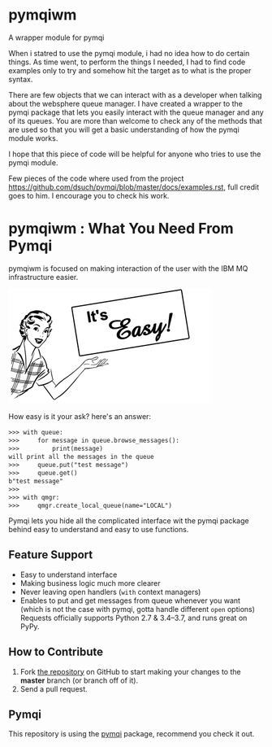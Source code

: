 # pymqiwm
A wrapper module for pymqi

When i statred to use the pymqi module, i had no idea how to do certain things.
As time went, to perform the things I needed, I had to find code examples only to try and somehow hit the target as to
what is the proper syntax.

There are few objects that we can interact with as a developer when talking about the websphere queue manager.
I have created a wrapper to the pymqi package that lets you easily interact with the queue manager and any of its queues.
You are more than welcome to check any of the methods that are used so that you will get a basic understanding of how the
pymqi module works.

I hope that this piece of code will be helpful for anyone who tries to use the pymqi module.


Few pieces of the code where used from the project https://github.com/dsuch/pymqi/blob/master/docs/examples.rst, full credit goes to him.
I encourage you to check his work.

pymqiwm : What You Need From Pymqi
==========================

pymqiwm is focused on making interaction of the user with the IBM MQ 
infrastructure easier.

![image](easy.jpg)

How easy is it your ask? here's an answer:

``` {.sourceCode .python}
>>> with queue:
>>>     for message in queue.browse_messages():
>>>         print(message)
will print all the messages in the queue
>>>     queue.put("test message")
>>>     queue.get()
b"test message"
>>>     
>>> with qmgr:
>>>     qmgr.create_local_queue(name="LOCAL")
```

Pymqi lets you hide all the complicated interface wit the pymqi package
behind easy to understand and easy to use functions.

Feature Support
---------------

-   Easy to understand interface
-   Making business logic much more clearer
-   Never leaving open handlers (`with` context managers)
-   Enables to put and get messages from queue whenever you want 
(which is not the case with pymqi, gotta handle different `open` options)
Requests officially supports Python 2.7 & 3.4–3.7, and runs great on
PyPy.

How to Contribute
-----------------

1.  Fork [the repository](https://github.com/Hyaxia/pymqiwm) on
    GitHub to start making your changes to the **master** branch (or
    branch off of it).
2.  Send a pull request.

Pymqi
-----

This repository is using the [pymqi](https://github.com/dsuch/pymqi) package, recommend you check it out.


